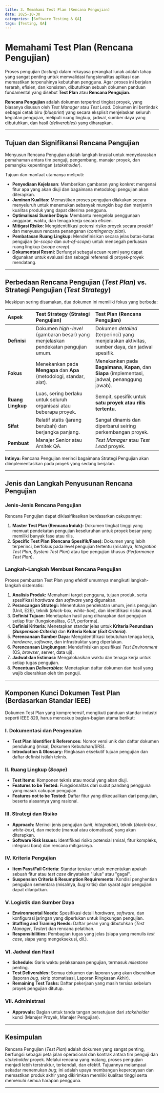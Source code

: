 ```yaml
---
title: 3. Memahami Test Plan (Rencana Pengujian) 
date: 2025-10-30
categories: [Software Testing & QA]
tags: [Testing, QA]
---
```


# Memahami Test Plan (Rencana Pengujian) 

Proses pengujian (*testing*) dalam rekayasa perangkat lunak adalah tahap yang sangat penting untuk memvalidasi fungsionalitas aplikasi dan memastikan terpenuhinya kebutuhan pengguna. Agar proses ini berjalan terarah, efisien, dan konsisten, dibutuhkan sebuah dokumen panduan fundamental yang disebut **Test Plan** atau **Rencana Pengujian**.

**Rencana Pengujian** adalah dokumen terperinci tingkat proyek, yang biasanya disusun oleh *Test Manager* atau *Test Lead*. Dokumen ini bertindak sebagai cetak biru (*blueprint*) yang secara eksplisit menjelaskan seluruh kegiatan pengujian, meliputi ruang lingkup, jadwal, sumber daya yang dibutuhkan, dan hasil (*deliverables*) yang diharapkan.

---

## Tujuan dan Signifikansi Rencana Pengujian

Menyusun Rencana Pengujian adalah langkah krusial untuk menyelaraskan pemahaman antara tim penguji, pengembang, manajer proyek, dan pemangku kepentingan (*stakeholder*).

Tujuan dan manfaat utamanya meliputi:

* **Penyediaan Kejelasan:** Memberikan gambaran yang konkret mengenai fitur apa yang akan diuji dan bagaimana metodologi pengujian akan diterapkan.
* **Jaminan Kualitas:** Memastikan proses pengujian dilakukan secara menyeluruh untuk menemukan sebanyak mungkin *bug* dan menjamin kualitas produk yang dapat diterima pengguna.
* **Optimalisasi Sumber Daya:** Membantu mengelola penggunaan anggaran, waktu, dan tenaga kerja secara efisien.
* **Mitigasi Risiko:** Mengidentifikasi potensi risiko proyek secara proaktif dan menyusun rencana penanganan (*contingency plan*).
* **Pembatasan Ruang Lingkup:** Mendefinisikan secara jelas batas-batas pengujian (*in-scope* dan *out-of-scope*) untuk mencegah perluasan ruang lingkup (*scope creep*).
* **Dokumentasi Resmi:** Berfungsi sebagai acuan resmi yang dapat digunakan untuk evaluasi dan sebagai referensi di proyek-proyek mendatang.

---

## Perbedaan Rencana Pengujian (*Test Plan*) vs. Strategi Pengujian (*Test Strategy*)

Meskipun sering disamakan, dua dokumen ini memiliki fokus yang berbeda:

| Aspek | Test Strategy (Strategi Pengujian) | Test Plan (Rencana Pengujian) |
| :--- | :--- | :--- |
| **Definisi** | Dokumen *high-level* (gambaran besar) yang menjelaskan pendekatan pengujian umum. | Dokumen *detailed* (terperinci) yang menjelaskan aktivitas, sumber daya, dan jadwal spesifik. |
| **Fokus** | Menekankan pada **Mengapa** dan **Apa** (metodologi, standar, alat). | Menekankan pada **Bagaimana**, **Kapan**, dan **Siapa** (implementasi, jadwal, penanggung jawab). |
| **Ruang Lingkup** | Luas, sering berlaku untuk seluruh organisasi atau beberapa proyek. | Sempit, spesifik untuk **satu proyek atau rilis tertentu**. |
| **Sifat** | Relatif statis (jarang berubah) dan berjangka panjang. | Sangat dinamis dan diperbarui seiring perkembangan proyek. |
| **Pembuat** | Manajer Senior atau Arsitek QA. | *Test Manager* atau *Test Lead* proyek. |

**Intinya:** Rencana Pengujian merinci bagaimana Strategi Pengujian akan diimplementasikan pada proyek yang sedang berjalan.

---

## Jenis dan Langkah Penyusunan Rencana Pengujian

### Jenis-Jenis Rencana Pengujian

Rencana Pengujian dapat diklasifikasikan berdasarkan cakupannya:

1.  **Master Test Plan (Rencana Induk):** Dokumen tingkat tinggi yang memuat pendekatan pengujian keseluruhan untuk proyek besar yang memiliki banyak fase atau rilis.
2.  **Specific Test Plan (Rencana Spesifik/Fase):** Dokumen yang lebih terperinci, berfokus pada level pengujian tertentu (misalnya, *Integration Test Plan*, *System Test Plan*) atau tipe pengujian khusus (*Performance Test Plan*).

### Langkah-Langkah Membuat Rencana Pengujian

Proses pembuatan Test Plan yang efektif umumnya mengikuti langkah-langkah sistematis:

1.  **Analisis Produk:** Memahami target pengguna, tujuan produk, serta spesifikasi *hardware* dan *software* yang digunakan.
2.  **Perancangan Strategi:** Menentukan pendekatan umum, jenis pengujian (Unit, E2E), teknik (*black-box*, *white-box*), dan identifikasi risiko awal.
3.  **Definisi Tujuan:** Menetapkan hasil yang diharapkan dari pengujian setiap fitur (fungsionalitas, *GUI*, performa).
4.  **Definisi Kriteria:** Menetapkan standar jelas untuk **Kriteria Penundaan (*Suspension Criteria*)** dan **Kriteria Keluar (*Exit Criteria*)**.
5.  **Perencanaan Sumber Daya:** Mengidentifikasi kebutuhan tenaga kerja, *hardware*, *software*, dan infrastruktur yang diperlukan.
6.  **Perencanaan Lingkungan:** Mendefinisikan spesifikasi *Test Environment* (OS, *browser*, server, data uji).
7.  **Jadwal dan Estimasi:** Mengalokasikan waktu dan tenaga kerja untuk setiap tugas pengujian.
8.  **Penentuan *Deliverables*:** Menetapkan daftar dokumen dan hasil yang wajib diserahkan oleh tim penguji.

---

## Komponen Kunci Dokumen Test Plan (Berdasarkan Standar IEEE)

Dokumen Test Plan yang komprehensif, mengikuti panduan standar industri seperti IEEE 829, harus mencakup bagian-bagian utama berikut:

### I. Dokumentasi dan Pengenalan
* **Test Plan Identifier & References:** Nomor versi unik dan daftar dokumen pendukung (misal, Dokumen Kebutuhan/SRS).
* **Introduction & Glossary:** Ringkasan eksekutif tujuan pengujian dan daftar definisi istilah teknis.

### II. Ruang Lingkup (*Scope*)
* **Test Items:** Komponen teknis atau modul yang akan diuji.
* **Features to be Tested:** Fungsionalitas dari sudut pandang pengguna yang masuk cakupan pengujian.
* **Features not to be Tested:** Daftar fitur yang dikecualikan dari pengujian, beserta alasannya yang rasional.

### III. Strategi dan Risiko
* **Approach:** Merinci jenis pengujian (*unit*, *integration*), teknik (*black-box*, *white-box*), dan metode (manual atau otomatisasi) yang akan diterapkan.
* **Software Risk Issues:** Identifikasi risiko potensial (misal, fitur kompleks, integrasi baru) dan rencana mitigasinya.

### IV. Kriteria Pengujian
* **Item Pass/Fail Criteria:** Standar terukur untuk menentukan apakah sebuah fitur atau *test case* dinyatakan "lulus" atau "gagal".
* **Suspension Criteria & Resumption Requirements:** Kondisi penghentian pengujian sementara (misalnya, *bug* kritis) dan syarat agar pengujian dapat dilanjutkan.

### V. Logistik dan Sumber Daya
* **Environmental Needs:** Spesifikasi detail *hardware*, *software*, dan konfigurasi jaringan yang diperlukan untuk lingkungan pengujian.
* **Staffing and Training Needs:** Daftar peran yang dibutuhkan (*Test Manager*, *Tester*) dan rencana pelatihan.
* **Responsibilities:** Pembagian tugas yang jelas (siapa yang menulis *test case*, siapa yang mengeksekusi, dll.).

### VI. Jadwal dan Hasil
* **Schedule:** Garis waktu pelaksanaan pengujian, termasuk *milestone* penting.
* **Test Deliverables:** Semua dokumen dan laporan yang akan diserahkan (laporan *bug*, skrip otomatisasi, Laporan Ringkasan Akhir).
* **Remaining Test Tasks:** Daftar pekerjaan yang masih tersisa sebelum proyek pengujian ditutup.

### VII. Administrasi
* **Approvals:** Bagian untuk tanda tangan persetujuan dari *stakeholder* kunci (Manajer Proyek, Manajer Pengujian).

---

## Kesimpulan

Rencana Pengujian (*Test Plan*) adalah dokumen yang sangat penting, berfungsi sebagai peta jalan operasional dan kontrak antara tim penguji dan *stakeholder* proyek. Melalui rencana yang matang, proses pengujian menjadi lebih terstruktur, terkendali, dan efektif. Tujuannya melampaui sekadar menemukan *bug*; ini adalah upaya membangun kepercayaan dan memastikan produk akhir yang dikirimkan memiliki kualitas tinggi serta memenuhi semua harapan pengguna.

***